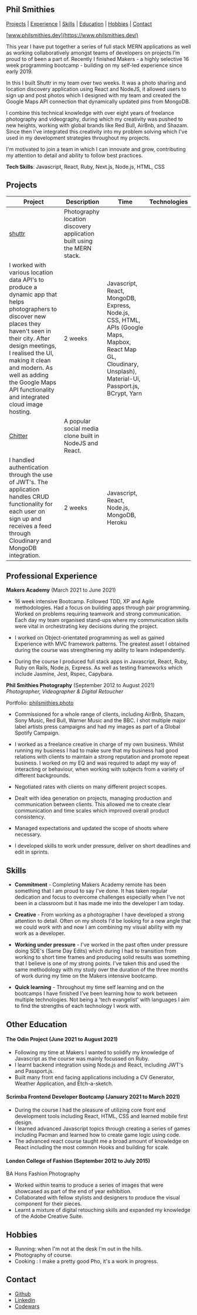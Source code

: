 ## Phil Smithies

[Projects](#projects) | [Experience](#experience) | [Skills](#skills) | [Education](#education) | [Hobbies](#hobbies) | [Contact](#contact)

[www.philsmithies.dev](https://www.philsmithies.dev/)

This year I have put together a series of full stack MERN applications as well as working collaboratively amongst teams of developers on projects I’m proud to of been a part of. Recently I finished Makers - a highly selective 16 week programming bootcamp - building on my self-led experience since early 2019.  

In this I built Shuttr in my team over two weeks. It was a photo sharing and location discovery application using React and NodeJS, it allowed users to sign up and post photos which I designed with my team and created the Google Maps API connection that dynamically updated pins from MongoDB. 

I combine this technical knowledge with over eight years of freelance photography and videography, during which my creativity was pushed to new heights, working with global brands like Red Bull, AirBnb, and Shazam. Since then I've integrated this creativity into my problem solving which I've used in my development strategies throughout my projects. 

I'm motivated to join a team in which I can innovate and grow, contributing my attention to detail and ability to follow best practices. 

**Tech Skills**: Javascript, React, Ruby, Next.js, Node.js, HTML, CSS

## Projects

| Project   | Description | Time | Technologies |
|-----------|-------------|-----------|--------------|
| [shuttr](https://github.com/philsmithies/shuttr)|Photography location discovery application built using the MERN stack.
I worked with various location data API's to produce a dynamic app that helps photographers to discover new places they haven't seen in their city. After design meetings, I realised the UI, making it clean and modern. As well as adding the Google Maps API functionality and integrated cloud image hosting. | 2 weeks |Javascript, React, MongoDB, Express, Node.js, CSS, HTML, APIs (Google Maps, Mapbox, React Map GL, Cloudinary, Unsplash), Material-Ui, Passport.js, BCrypt, Yarn|
| [Chitter](https://github.com/philsmithies/chitter-react)|A popular social media clone built in NodeJS and React.
I handled authentication through the use of JWT's. The application handles CRUD functionality for each user on sign up and receives a feed through Cloudinary and MongoDB integration.| 2 weeks | Javascript, React, Node.js, MongoDB, Heroku|

## Professional Experience

**Makers Academy** (March 2021 to June 2021)

- 16 week intensive Bootcamp. Followed TDD, XP and Agile methodologies. Had a focus on building apps through pair programming. Worked on problems requiring teamwork and strong communication. Each day my team organised stand-ups where my communication skills were vital in orchestrating key decisions during the project.

- I worked on Object-orientated programming as well as gained Experience with MVC framework patterns. The greatest asset I obtained during the course was strengthening my ability to learn independently.

- During the course I produced full stack apps in Javascript, React, Ruby, Ruby on Rails, Node.js, Express. As well as testing frameworks which include Jasmine, Jest, Rspec, Capybara.

**Phil Smithies Photography** (September 2012 to August 2021)  
_Photographer, Videographer & Digital Retoucher_

Portfolio: [philsmithies.photo](http://www.philsmithies.photo)

- Commissioned for a whole range of clients, including AirBnb, Shazam, Sony Music, Red Bull, Warner Music and the BBC. I shot multiple major label artists press campaigns and had my images as part of a Global Spotify Campaign.

- I worked as a freelance creative in charge of my own business. Whilst running my business I had to make sure that my business had good relations with clients to maintain a strong reputation and promote repeat business. I worked on my EQ and was required to adapt my way of interacting or behaviour, when working with subjects from a variety of different backgrounds.

- Negotiated rates with clients on many different project scopes.

- Dealt with idea generation on projects, managing production and communication between clients. This allowed me to create clear communication and time scales which improved overall product consistency.

- Managed expectations and updated the scope of shoots where necessary.

- I developed skills to work under pressure, deliver on short deadlines and edit in sprints.

## Skills

- **Commitment** - Completing Makers Academy remote has been something that I am proud to say I've done. It has taken regular dedication and focus to overcome challenges especially when I've not been in a classroom but it has made me into the developer I am today.

- **Creative** - From working as a photographer I have developed a strong attention to detail. Often on my shoots I'd be looking for a new angle that we could work with and now I am combining my visual ability with my work as a developer.

- **Working under pressure** - I've worked in the past often under pressure doing SDE's (Same Day Edits) which during I had to transition from working to short time frames and producing solid results was something that I believe is one of my strong points. I've taken this and used the same methodology with my study over the duration of the three months of work during my time on the Makers intensive bootcamp.

- **Quick learning** - Throughout my time self learning and on the bootcamps I have finished I've been learning how to work between multiple technologies. Not being a 'tech evangelist' with languages I aim to find the strengths of each technology I work with.

## Other Education

#### The Odin Project (June 2021 to August 2021)
- Following my time at Makers I wanted to solidify my knowledge of Javascript as the course was mainly focussed on Ruby. 
- I learnt backend integration using Node.js and React, including JWT's and Passport.js. 
- Built many front end facing applications including a CV Generator, Weather Application, and Etch-a-sketch. 


#### Scrimba Frontend Developer Bootcamp (January 2021 to March 2021)

- During the course I had the pleasure of utilizing core front end development tools including React, HTML, CSS and learned mobile first design. 
- I learned advanced Javascript topics through creating a series of games including Pacman and learned how to create game logic using code.
- The advanced react course taught me a broad amount of knowledge on React including the most common Hooks and building for scale. 

#### London College of Fashion (September 2012 to July 2015)
BA Hons Fashion Photography 

- Worked within teams to produce a series of images that were showcased as part of the end of year exhibition. 
- Collaborated with fellow stylists and designers to produce the visual component for their pieces. 
- Learnt a mixture of digital retouching skills and expanded my knowledge of the Adobe Creative Suite. 

## Hobbies

- Running: when I'm not at the desk I'm out in the hills.
- Photography of course.
- Cooking : I make a pretty good Pho, it's a work in progress.

## Contact

- [Github](https://www.github.com/philsmithies/)
- [Linkedin](https://www.linkedin.com/in/phil-smithies/)
- [Codewars](http://www.codewars.com/users/phileeep)
